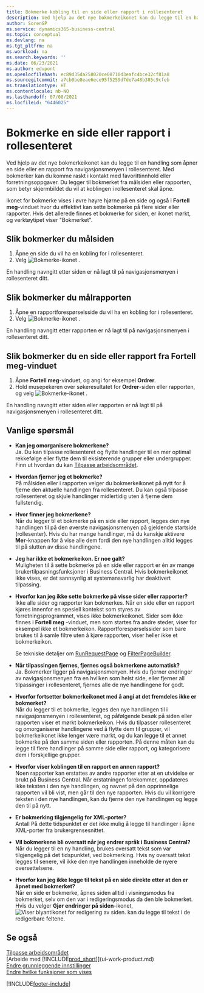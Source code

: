 ```yaml
---
title: Bokmerke kobling til en side eller rapport i rollesenteret
description: Ved hjelp av det nye bokmerkeikonet kan du legge til en handling som åpner en side eller en rapport fra navigasjonsmenyen i rollesenteret.
author: SorenGP
ms.service: dynamics365-business-central
ms.topic: conceptual
ms.devlang: na
ms.tgt_pltfrm: na
ms.workload: na
ms.search.keywords: ''
ms.date: 06/23/2021
ms.author: edupont
ms.openlocfilehash: ec89d35da258020ce08710d3eafc4bce32cf81a8
ms.sourcegitcommit: a7cb0be8eae6ece95f5259d7de7a48b385c9cfeb
ms.translationtype: HT
ms.contentlocale: nb-NO
ms.lasthandoff: 07/08/2021
ms.locfileid: "6446025"
---
```

# <a name="bookmark-a-page-or-report-on-your-role-center"></a>Bokmerke en side eller rapport i rollesenteret
Ved hjelp av det nye bokmerkeikonet kan du legge til en handling som åpner en side eller en rapport fra navigasjonsmenyen i rollesenteret. Med bokmerker kan du komme raskt i kontakt med favorittinnhold eller forretningsoppgaver. Du legger til bokmerket fra målsiden eller rapporten, som betyr skjermbildet du vil at koblingen i rollesenteret skal åpne.

Ikonet for bokmerke vises i øvre høyre hjørne på en side og også i **Fortell meg**-vinduet hvor du effektivt kan sette bokmerke på flere sider eller rapporter. Hvis det allerede finnes et bokmerke for siden, er ikonet mørkt, og verktøytipet viser "Bokmerket".

## <a name="to-bookmark-the-target-page"></a>Slik bokmerker du målsiden
1. Åpne en side du vil ha en kobling for i rollesenteret.
2. Velg ![Bokmerke](media/ui_bookmark_icon.png "Bokmerke")-ikonet .

En handling navngitt etter siden er nå lagt til på navigasjonsmenyen i rollesenteret ditt.

## <a name="to-bookmark-the-target-report"></a>Slik bokmerker du målrapporten
1. Åpne en rapportforespørselsside du vil ha en kobling for i rollesenteret.
2. Velg ![Bokmerke](media/ui_bookmark_icon.png "Bokmerke")-ikonet .

En handling navngitt etter rapporten er nå lagt til på navigasjonsmenyen i rollesenteret ditt.

## <a name="to-bookmark-a-page-or-report-from-the-tell-me-window"></a>Slik bokmerker du en side eller rapport fra Fortell meg-vinduet
1. Åpne **Fortell meg**-vinduet, og angi for eksempel **Ordrer**.
2. Hold musepekeren over søkeresultatet for **Ordrer**-siden eller rapporten, og velg ![Bokmerke](media/ui_bookmark_icon.png "Bokmerke")-ikonet .

En handling navngitt etter siden eller rapporten er nå lagt til på navigasjonsmenyen i rollesenteret ditt.


## <a name="frequently-asked-questions"></a>Vanlige spørsmål  

- **Kan jeg omorganisere bokmerkene?**  
Ja. Du kan tilpasse rollesenteret og flytte handlinger til en mer optimal rekkefølge eller flytte dem til eksisterende grupper eller undergrupper.  
Finn ut hvordan du kan [Tilpasse arbeidsområdet](ui-personalization-user.md).

- **Hvordan fjerner jeg et bokmerke?**  
På målsiden eller i rapporten velger du bokmerkeikonet på nytt for å fjerne den aktuelle handlingen fra rollesenteret. Du kan også tilpasse rollesenteret og skjule handlinger midlertidig uten å fjerne dem fullstendig.

- **Hvor finner jeg bokmerkene?**  
Når du legger til et bokmerke på en side eller rapport, legges den nye handlingen til på den øverste navigasjonsmenyen på gjeldende startside (rollesenter). Hvis du har mange handlinger, må du kanskje aktivere **Mer**-knappen for å vise alle dem fordi den nye handlingen alltid legges til på slutten av disse handlingene.
<!-- Should we add a screenshot here? -->

- **Jeg har ikke et bokmerkeikon. Er noe galt?**  
Muligheten til å sette bokmerke på en side eller rapport er én av mange brukertilpasningsfunksjoner i Business Central. Hvis bokmerkeikonet ikke vises, er det sannsynlig at systemansvarlig har deaktivert tilpassing.

- **Hvorfor kan jeg ikke sette bokmerke på visse sider eller rapporter?**  
Ikke alle sider og rapporter kan bokmerkes. Når en side eller en rapport kjøres innenfor en spesiell kontekst som styres av forretningsprogrammet, vises ikke bokmerkeikonet. Sider som ikke finnes i **Fortell meg** -vinduet, men som startes fra andre steder, viser for eksempel ikke et bokmerkeikon. Rapportforespørselssider som bare brukes til å samle filtre uten å kjøre rapporten, viser heller ikke et bokmerkeikon.

  Se tekniske detaljer om [RunRequestPage](/dynamics365/business-central/dev-itpro/developer/methods-auto/report/reportinstance-runrequestpage-method) og [FilterPageBuilder](/dynamics365/business-central/dev-itpro/developer/methods-auto/filterpagebuilder/filterpagebuilder-data-type).

- **Når tilpassingen fjernes, fjernes også bokmerkene automatisk?**  
Ja. Bokmerker ligger på navigasjonsmenyen. Hvis du fjerner endringer av navigasjonsmenyen fra en hvilken som helst side, eller fjerner all tilpassinger i rollesenteret, fjernes alle de nye handlingene for godt.

- **Hvorfor fortsetter bokmerkeikonet med å angi at det fremdeles ikke er bokmerket?**  
Når du legger til et bokmerke, legges den nye handlingen til i navigasjonsmenyen i rollesenteret, og påfølgende besøk på siden eller rapporten viser et mørkt bokmerkeikon. Hvis du tilpasser rollesenteret og omorganiserer handlingene ved å flytte dem til grupper, vil bokmerkeikonet ikke lenger være mørkt, og du kan legge til et annet bokmerke på den samme siden eller rapporten. På denne måten kan du legge til flere handlinger på samme side eller rapport, og kategorisere dem i forskjellige grupper.

- **Hvorfor viser koblingen til en rapport en annen rapport?**  
Noen rapporter kan erstattes av andre rapporter etter at en utvidelse er brukt på Business Central. Når erstatningen forekommer, oppdateres ikke teksten i den nye handlingen, og navnet på den opprinnelige rapporten vil bli vist, men går til den nye rapporten. Hvis du vil korrigere teksten i den nye handlingen, kan du fjerne den nye handlingen og legge den til på nytt.
<!-- For more information on report substitution, see this link UNAVAILABLE AT THIS TIME -->

- **Er bokmerking tilgjengelig for XML-porter?**  
Antall På dette tidspunktet er det ikke mulig å legge til handlinger i åpne XML-porter fra brukergrensesnittet.

- **Vil bokmerkene bli oversatt når jeg endrer språk i Business Central?**  
Når du legger til en ny handling, brukes oversatt tekst som var tilgjengelig på det tidspunktet, ved bokmerking. Hvis ny oversatt tekst legges til senere, vil ikke den nye handlingen inneholde de nyere oversettelsene.

- **Hvorfor kan jeg ikke legge til tekst på en side direkte etter at den er åpnet med bokmerket?**<br> Når en side er bokmerke, åpnes siden alltid i visningsmodus fra bokmerket, selv om den var i redigeringsmodus da den ble bokmerket. Hvis du velger **Gjør endringer på siden**-ikonet, ![Viser blyantikonet for redigering av siden.](media/edit-pencil.png) kan du legge til tekst i de redigerbare feltene.


## <a name="see-also"></a>Se også
[Tilpasse arbeidsområdet](ui-personalization-user.md)  
[Arbeide med [!INCLUDE[prod_short](includes/prod_short.md)]](ui-work-product.md)  
[Endre grunnleggende innstillinger](ui-change-basic-settings.md)  
[Endre hvilke funksjoner som vises](ui-experiences.md)  


[!INCLUDE[footer-include](includes/footer-banner.md)]